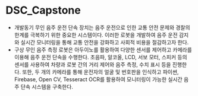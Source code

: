 # DSC_Capstone
- 개발동기
무인 음주 운전 단속 장치는 음주 운전으로 인한 교통 안전 문제와 경찰의 한계를 극복하기 위한 중요한 시스템이다.
이러한 로봇을 개발하여 음주 운전 감지와 실시간 모니터링을 통해 교통 안전을 강화하고 사회적 비용을 절감하고자 한다.
- 구상
 무인 음주 측정 로봇은 아두이노를 활용하여 다양한 센서를 제어하고 카메라를 이용해 음주 운전 단속을 수행한다. 
 초음파, 알코올, LCD,  서보 모터, 스피커 등의 센서를 사용하여 차량과 로봇 간의 거리 제어와 음주 측정, 수치 표시 등을 진행한다. 
 또한, 두 개의 카메라를 통해 운전자의 얼굴 및 번호판을 인식하고 파이썬, Firebase, Open CV, Tesseract OCR를 활용하여 모니터링이 가능한 실시간 음주 단속 시스템을 구축한다.
